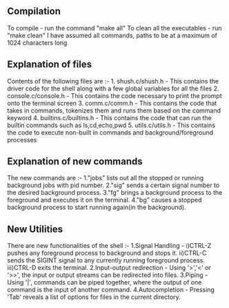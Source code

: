 ## Compilation

To compile - run the command "make all"
To clean all the executables - run "make clean"
I have assumed all commands, paths to be at a maximum of 1024 characters long

## Explanation of files

Contents of the following files are :-
    1. shush.c/shush.h - This contains the driver code for the shell along with a few global variables for all the files
    2. console.c/console.h - This contains the code necessary to print the prompt onto the terminal screen
    3. comm.c/comm.h - This contains the code that takes in commands, tokenizes them and runs them based on the command keyword
    4. builtins.c/builtins.h - This contains the code that can run the builtin commands such as ls,cd,echo,pwd
    5. utils.c/utils.h - This contains the code to execute non-built in commands and background/foreground processes


## Explanation of new commands 
The new commands are :-
    1."jobs" lists out all the stopped or running background jobs with pid number.
    2."sig" sends a certain signal number to the desired background process.
    3."fg" brings a background process to the foreground and executes it on the terminal.
    4."bg" causes a stopped background process to start running again(in the background).

## New Utilities
There are new functionalities of the shell :-
    1.Signal Handling - i)CTRL-Z pushes any foreground process to background and stops it.
                        ii)CTRL-C sends the SIGINT signal to any currently running foreground process.
                        iii)CTRL-D exits the terminal.
    2.Input-output redirection - Using '>','<' or '>>', the input or output streams can be redirected into files.
    3.Piping - Using '|', commands can be piped together, where the output of one command is the input of another command.
    4.Autocompletion - Pressing 'Tab' reveals a list of options for files in the current directory.
